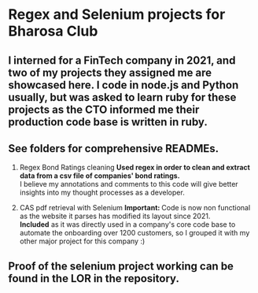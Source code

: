 # Regex and Selenium projects for Bharosa Club

## I interned for a FinTech company in 2021, and two of my projects they assigned me are showcased here. I code in node.js and Python usually, but was asked to learn ruby for these projects as the CTO informed me their production code base is written in ruby.

## See folders for comprehensive READMEs.
1. Regex Bond Ratings cleaning
<b>Used regex in order to clean and extract data from a csv file of companies' bond ratings. </b> <br> I believe my annotations and comments to this code will give better insights into my thought processes as a developer.

2. CAS pdf retrieval with Selenium
<b>Important: </b> Code is now non functional as the website it parses has modified its layout since 2021. <br> <b>Included</b> as it was directly used in a company's core code base to automate the onboarding over 1200 customers, so I grouped it with my other major project for this company :)

## Proof of the selenium project working can be found in the LOR in the repository.